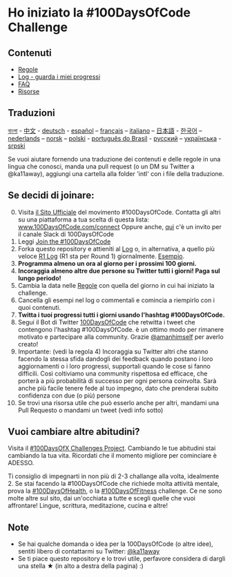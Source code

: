 # Ho iniziato la #100DaysOfCode Challenge

## Contenuti
* [Regole](rules.md)
* [Log - guarda i miei progressi](log.md)
* [FAQ](FAQ.md)
* [Risorse](resources.md)


## Traduzioni
[বাংলা](intl/bn/README.md) - [中文](intl/ch/README.md) - [deutsch](intl/de/README.md) - [español](intl/es/README.md) – [français](intl/fr/README.md) – [italiano](intl/it/README.md) – [日本語](intl/ja/README.md) - [한국어](intl/ko/README-ko.md) – [nederlands](intl/nl/README.md) – [norsk](intl/no/README.md) – [polski](intl/pl/README.md) - [português do Brasil](intl/pt-br/LEIAME.md) - [русский](intl/ru/README-ru.md) – [українська](intl/ua/README-ua.md) - [srpski](intl/sr/README-sr.md)

Se vuoi aiutare fornendo una traduzione dei contenuti e delle regole in una lingua che conosci, manda una pull request (o un DM su Twitter a @ka11away), aggiungi una cartella alla folder 'intl' con i file della traduzione.

## Se decidi di joinare:

0.  Visita [il Sito Ufficiale](http://100daysofcode.com/) del movimento #100DaysOfCode. Contatta gli altri su una piattaforma a tua scelta di questa lista: www.100DaysOfCode.com/connect
    Oppure anche, [qui](https://join.slack.com/t/100xcode/shared_invite/zt-gaxsv2fp-N8ORl8wxsOF3rHaXgavMLA) c'è un invito per il canale Slack di 100DaysOfCode
1.  Leggi [Join the #100DaysOfCode](https://medium.freecodecamp.com/join-the-100daysofcode-556ddb4579e4)
2.  Forka questo repository e attieniti al [Log](log.md) o, in alternativa, a quello più veloce [R1 Log](r1-log.md) (R1 sta per Round 1) giornalmente. [Esempio](https://github.com/Kallaway/100-days-kallaway-log).
3.  **Programma almeno un ora al giorno per i prossimi 100 giorni.**
4.  **Incoraggia almeno altre due persone su Twitter tutti i giorni! Paga sul lungo periodo!**
5.  Cambia la data nelle [Regole](rules.md) con quella del giorno in cui hai iniziato la challenge.
6.  Cancella gli esempi nel log o commentali e comincia a riempirlo con i quoi contenuti.
7.  **Twitta i tuoi progressi tutti i giorni usando l'hashtag #100DaysOfCode.**
8.  Segui il Bot di Twitter [100DaysOfCode](https://twitter.com/_100DaysOfCode) che retwitta i tweet che contengono l'hashtag #100DaysOfCode. è un ottimo modo per rimanere motivato e partecipare alla community. Grazie [@amanhimself](https://twitter.com/amanhimself) per averlo creato!
9.  Importante: (vedi la regola 4) Incoraggia su Twitter altri che stanno facendo la stessa sfida dandogli dei feedback quando postano i loro aggiornamenti o i loro progressi, supportali quando le cose si fanno difficili. Così coltiviamo una community rispettosa ed efficace, che porterà a più probabilità di successo per ogni persona coinvolta. Sarà anche più facile tenere fede al tuo impegno, dato che prenderai subito confidenza con due (o più) persone
10.  Se trovi una risorsa utile che può esserlo anche per altri, mandami una Pull Requesto o mandami un tweet (vedi info sotto)

## Vuoi cambiare altre abitudini?

Visita il [#100DaysOfX Challenges Project](http://100daysofx.com/). Cambiando le tue abitudini stai cambiando la tua vita. Ricordati che il momento migliore per cominciare è ADESSO.

Ti consiglio di impegnarti in non più di 2-3 challange alla volta, idealmente 2. Se stai facendo la #100DaysOfCode che richiede molta attività mentale, prova la [#100DaysOfHealth](http://100daysofx.com/where-x-is/health/), o la [#100DaysOfFitness](http://100daysofx.com/challenges/) challenge. Ce ne sono molte altre sul sito, dai un'occhiata a tutte e scegli quelle che vuoi affrontare! Lingue, scrittura, meditazione, cucina e altre!

## Note

* Se hai qualche domanda o idea per la 100DaysOfCode (o altre idee), sentiti libero di contattarmi su Twitter: [@ka11away](https://twitter.com/ka11away)
* Se ti piace questo repository e lo trovi utile, perfavore considera di dargli una stella &#9733; (in alto a destra della pagina) :)
